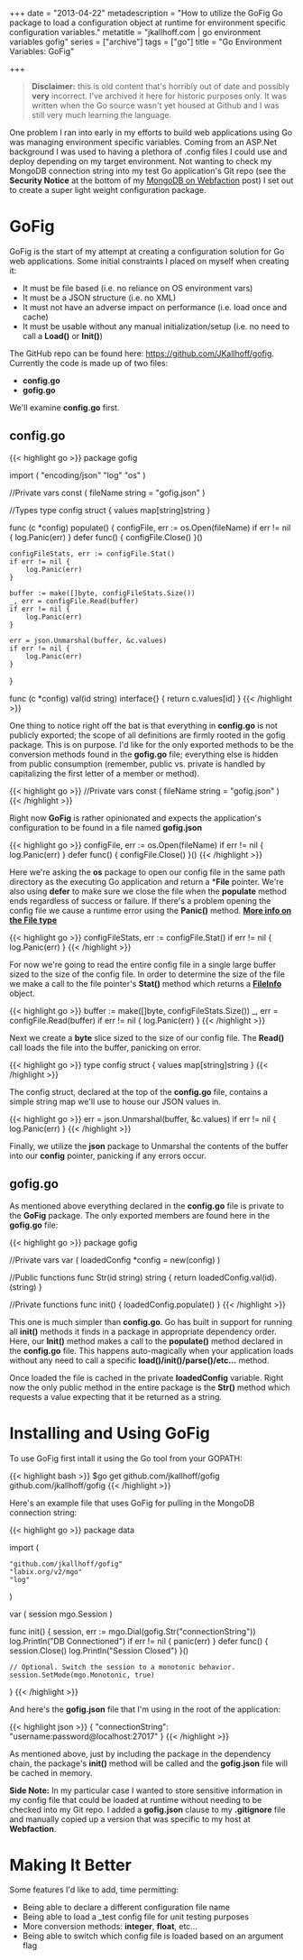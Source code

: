 +++
date = "2013-04-22"
metadescription = "How to utilize the GoFig Go package to load a configuration object at runtime for environment specific configuration variables."
metatitle = "jkallhoff.com | go environment variables gofig"
series = ["archive"]
tags = ["go"]
title = "Go Environment Variables: GoFig"

+++

> **Disclaimer:** this is old content that's horribly out of date and possibly **very** incorrect. I've archived it here for historic purposes only. It was written when the Go source wasn't yet housed at Github and I was still very much learning the language.

One problem I ran into early in my efforts to build web applications using Go was managing environment specific variables. Coming from an ASP.Net background I was used to having a plethora of .config files I could use and deploy depending on my target environment.<!--more--> Not wanting to check my MongoDB connection string into my test Go application's Git repo (see the **Security Notice** at the bottom of my [MongoDB on Webfaction][1] post) I set out to create a super light weight configuration package.

# GoFig

GoFig is the start of my attempt at creating a configuration solution for Go web applications. Some initial constraints I placed on myself when creating it:

*   It must be file based (i.e. no reliance on OS environment vars)
*   It must be a JSON structure (i.e. no XML)
*   It must not have an adverse impact on performance (i.e. load once and cache)
*   It must be usable without any manual initialization/setup (i.e. no need to call a **Load()** or **Init()**)

The GitHub repo can be found here: <https://github.com/JKallhoff/gofig>. Currently the code is made up of two files:

*   **config.go**
*   **gofig.go**

We'll examine **config.go** first.

## config.go
{{< highlight go >}}
package gofig

import (
    "encoding/json"
    "log"
    "os"
)

//Private vars
const (
    fileName string = "gofig.json"
)

//Types
type config struct {
    values map[string]string
}

func (c *config) populate() {
    configFile, err := os.Open(fileName)
    if err != nil {
        log.Panic(err)
    }
    defer func() {
        configFile.Close()
    }()

    configFileStats, err := configFile.Stat()
    if err != nil {
        log.Panic(err)
    }

    buffer := make([]byte, configFileStats.Size())
    _, err = configFile.Read(buffer)
    if err != nil {
        log.Panic(err)
    }

    err = json.Unmarshal(buffer, &c.values)
    if err != nil {
        log.Panic(err)
    }
}

func (c *config) val(id string) interface{} {
    return c.values[id]
}
{{< /highlight >}}

One thing to notice right off the bat is that everything in **config.go** is not publicly exported; the scope of all definitions are firmly rooted in the gofig package. This is on purpose. I'd like for the only exported methods to be the conversion methods found in the **gofig.go** file; everything else is hidden from public consumption (remember, public vs. private is handled by capitalizing the first letter of a member or method).

{{< highlight go >}}
//Private vars
const (
    fileName string = "gofig.json"
)
{{< /highlight >}}

Right now **GoFig** is rather opinionated and expects the application's configuration to be found in a file named **gofig.json**

{{< highlight go >}}
configFile, err := os.Open(fileName)
    if err != nil {
        log.Panic(err)
    }
    defer func() {
        configFile.Close()
    }()
{{< /highlight >}}

Here we're asking the **os** package to open our config file in the same path directory as the executing Go application and return a ***File** pointer. We're also using **defer** to make sure we close the file when the **populate** method ends regardless of success or failure. If there's a problem opening the config file we cause a runtime error using the **Panic()** method. **[More info on the File type][2]**

{{< highlight go >}}
configFileStats, err := configFile.Stat()
if err != nil {
    log.Panic(err)
}
{{< /highlight >}}

For now we're going to read the entire config file in a single large buffer sized to the size of the config file. In order to determine the size of the file we make a call to the file pointer's **Stat()** method which returns a **[FileInfo][3]** object.

{{< highlight go >}}
buffer := make([]byte, configFileStats.Size())
_, err = configFile.Read(buffer)
if err != nil {
    log.Panic(err)
}
{{< /highlight >}}

Next we create a **byte** slice sized to the size of our config file. The **Read()** call loads the file into the buffer, panicking on error.

{{< highlight go >}}
type config struct {
    values map[string]string
}
{{< /highlight >}}

The config struct, declared at the top of the **config.go** file, contains a simple string map we'll use to house our JSON values in.

{{< highlight go >}}
err = json.Unmarshal(buffer, &c.values)
if err != nil {
    log.Panic(err)
}
{{< /highlight >}}

Finally, we utilize the **json** package to Unmarshal the contents of the buffer into our **config** pointer, panicking if any errors occur.

## gofig.go

As mentioned above everything declared in the **config.go** file is private to the **GoFig** package. The only exported members are found here in the **gofig.go** file:

{{< highlight go >}}
package gofig

//Private vars
var (
    loadedConfig *config = new(config)
)

//Public functions
func Str(id string) string {
    return loadedConfig.val(id).(string)
}

//Private functions
func init() {
    loadedConfig.populate()
}
{{< /highlight >}}

This one is much simpler than **config.go**. Go has built in support for running all **init()** methods it finds in a package in appropriate dependency order. Here, our **Init()** method makes a call to the **populate()** method declared in the **config.go** file. This happens auto-magically when your application loads without any need to call a specific **load()/init()/parse()/etc...** method.

Once loaded the file is cached in the private **loadedConfig** variable. Right now the only public method in the entire package is the **Str()** method which requests a value expecting that it be returned as a string.

# Installing and Using GoFig

To use GoFig first intall it using the Go tool from your GOPATH:

{{< highlight bash >}}
$go get github.com/jkallhoff/gofig github.com/jkallhoff/gofig
{{< /highlight >}}

Here's an example file that uses GoFig for pulling in the MongoDB connection string:

{{< highlight go >}}
package data

import (

    "github.com/jkallhoff/gofig"
    "labix.org/v2/mgo"
    "log"
)

var (
    session mgo.Session
)

func init() {
    session, err := mgo.Dial(gofig.Str("connectionString"))
    log.Println("DB Connectioned")
    if err != nil {
        panic(err)
    }
    defer func() {
        session.Close()
        log.Println("Session Closed")
    }()

    // Optional. Switch the session to a monotonic behavior.
    session.SetMode(mgo.Monotonic, true)
}
{{< /highlight >}}

And here's the **gofig.json** file that I'm using in the root of the application:

{{< highlight json >}}
{
    "connectionString": "username:password@localhost:27017"
}
{{< /highlight >}}

As mentioned above, just by including the package in the dependency chain, the package's **init()** method will be called and the **gofig.json** file will be cached in memory.

**Side Note:** In my particular case I wanted to store sensitive information in my config file that could be loaded at runtime without needing to be checked into my Git repo. I added a **gofig.json** clause to my **.gitignore** file and manually copied up a version that was specific to my host at **Webfaction**.

# Making It Better

Some features I'd like to add, time permitting:

*   Being able to declare a different configuration file name
*   Being able to load a _test config file for unit testing purposes
*   More conversion methods: **integer**, **float**, etc...
*   Being able to switch which config file is loaded based on an argument flag

 [1]: /2013/04/10/setting-up-mongodb-on-webfaction-with-go/
 [2]: http://golang.org/pkg/os/#File
 [3]: http://golang.org/pkg/os/#FileInfo